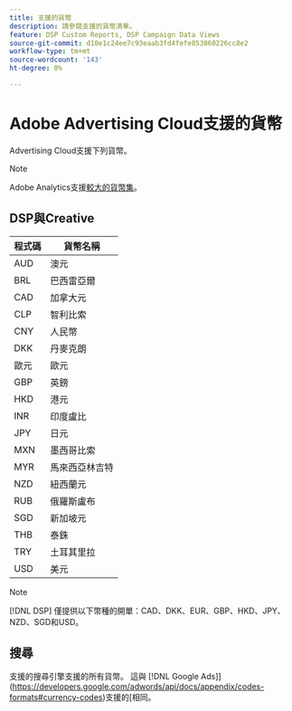 ```yaml
---
title: 支援的貨幣
description: 請參閱支援的貨幣清單。
feature: DSP Custom Reports, DSP Campaign Data Views
source-git-commit: d10e1c24ee7c93eaab3fd4fefe853860226cc8e2
workflow-type: tm+mt
source-wordcount: '143'
ht-degree: 0%

---
```



# Adobe Advertising Cloud支援的貨幣

Advertising Cloud支援下列貨幣。

>[!NOTE]
>
>Adobe Analytics支援[較大的貨幣集](https://experienceleague.adobe.com/docs/analytics/admin/admin-tools/currency.html)。

## DSP與Creative

| 程式碼 | 貨幣名稱 |
| ------ | -------------- |
| AUD | 澳元 |
| BRL | 巴西雷亞爾 |
| CAD | 加拿大元 |
| CLP | 智利比索 |
| CNY | 人民幣 |
| DKK | 丹麥克朗 |
| 歐元 | 歐元 |
| GBP | 英鎊 |
| HKD | 港元 |
| INR | 印度盧比 |
| JPY | 日元 |
| MXN | 墨西哥比索 |
| MYR | 馬來西亞林吉特 |
| NZD | 紐西蘭元 |
| RUB | 俄羅斯盧布 |
| SGD | 新加坡元 |
| THB | 泰銖 |
| TRY | 土耳其里拉 |
| USD | 美元 |

>[!NOTE]
>
> [!DNL DSP] 僅提供以下幣種的開單：CAD、DKK、EUR、GBP、HKD、JPY、NZD、SGD和USD。

## 搜尋

支援的搜尋引擎支援的所有貨幣。 這與 [!DNL Google Ads]](https://developers.google.com/adwords/api/docs/appendix/codes-formats#currency-codes)支援的[相同。
